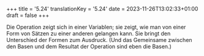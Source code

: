 +++
title = '5.24'
translationKey = '5.24'
date = 2023-11-26T13:02:33+01:00
draft = false
+++

Die Operation zeigt sich in einer Variablen; sie zeigt, wie man von einer Form von Sätzen zu einer anderen gelangen kann.
Sie bringt den Unterschied der Formen zum Ausdruck.
(Und das Gemeinsame zwischen den Basen und dem Resultat der Operation sind eben die Basen.)
